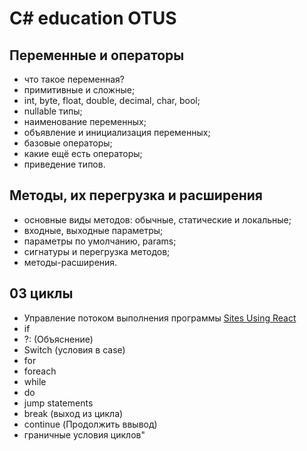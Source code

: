 # C# education OTUS
## Переменные и операторы
* что такое переменная?
* примитивные и сложные;
* int, byte, float, double, decimal, char, bool;
* nullable типы;
* наименование переменных;
* объявление и инициализация переменных;
* базовые операторы;
* какие ещё есть операторы;
* приведение типов.

## Методы, их перегрузка и расширения
* основные виды методов: обычные, статические и локальные;
* входные, выходные параметры;
* параметры по умолчанию, params;
* сигнатуры и перегрузка методов;
* методы-расширения.

## 03 циклы
* Управление потоком выполнения программы [Sites Using React](https://github.com/facebook/react/wiki/Sites-Using-React)
* if
* ?: (Объяснение)
* Switch (условия в case)
* for
* foreach
* while
* do
* jump statements
* break (выход из цикла)
* continue (Продолжить ввывод)
* граничные условия циклов"